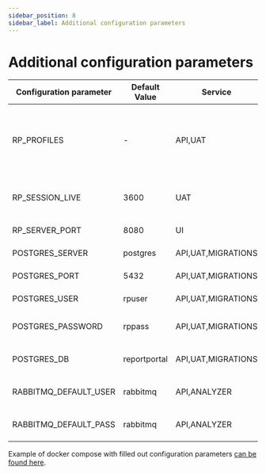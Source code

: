 ```yaml
---
sidebar_position: 8
sidebar_label: Additional configuration parameters
---
```


# Additional configuration parameters

| Configuration parameter | Default Value | Service | Description |
|-------------------------| ------------- | --------|-------------|
| RP_PROFILES | - | API,UAT | Specifies application settings profiles. Should be set to 'docker' |
| RP_SESSION_LIVE | 3600 | UAT | Session token live time in seconds|
| RP_SERVER_PORT | 8080 | UI | UI service port |
| POSTGRES_SERVER | postgres | API,UAT,MIGRATIONS | PostgreSQL host |
| POSTGRES_PORT | 5432 | API,UAT,MIGRATIONS | PostgreSQL port |
| POSTGRES_USER | rpuser | API,UAT,MIGRATIONS | PostgreSQL user name |
| POSTGRES_PASSWORD | rppass | API,UAT,MIGRATIONS | PostgreSQL user password |
| POSTGRES_DB | reportportal | API,UAT,MIGRATIONS | PostgreSQL database name |
| RABBITMQ_DEFAULT_USER | rabbitmq | API,ANALYZER | PostgreSQL database name |
| RABBITMQ_DEFAULT_PASS | rabbitmq | API,ANALYZER | PostgreSQL database name |

Example of docker compose with filled out configuration parameters [can be found here](https://github.com/reportportal/reportportal/blob/master/docker-compose.yml).
